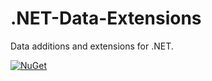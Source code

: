 # .NET-Data-Extensions

Data additions and extensions for .NET.

[![NuGet](https://img.shields.io/nuget/v/RegionOrebroLan.Data.svg?label=NuGet)](https://www.nuget.org/packages/RegionOrebroLan.Data)